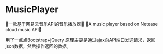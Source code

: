 # MusicPlayer
🎵一款基于网易云音乐API的音乐播放器🎵
🎵A music player based on Netease cloud music API🎵

用了一点点Bootstrap+jQuery
原理主要是通过ajax向API端口发送请求，返回json数据，然后操作返回的数据。




